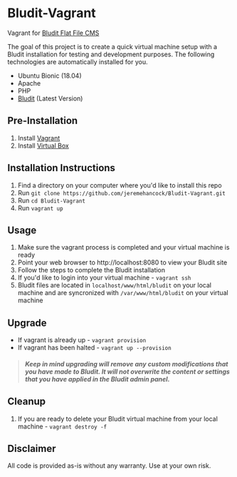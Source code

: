 # Bludit-Vagrant
Vagrant for [Bludit Flat File CMS](https://www.bludit.com/)

The goal of this project is to create a quick virtual machine setup with a Bludit installation for testing and development purposes. The following technologies are automatically installed for you.
* Ubuntu Bionic (18.04)
* Apache
* PHP
* [Bludit](https://www.bludit.com/) (Latest Version)

## Pre-Installation
1. Install [Vagrant](https://www.vagrantup.com/)
2. Install [Virtual Box](https://www.virtualbox.org/)

## Installation Instructions
1. Find a directory on your computer where you'd like to install this repo
2. Run `git clone https://github.com/jeremehancock/Bludit-Vagrant.git`
3. Run `cd Bludit-Vagrant`
4. Run `vagrant up`

## Usage
1. Make sure the vagrant process is completed and your virtual machine is ready
2. Point your web browser to http://localhost:8080 to view your Bludit site
3. Follow the steps to complete the Bludit installation
4. If you'd like to login into your virtual machine - `vagrant ssh` 
5. Bludit files are located in `localhost/www/html/bludit` on your local machine and are syncronized with `/var/www/html/bludit` on your virtual machine

## Upgrade
* If vagrant is already up - `vagrant provision`
* If vagrant has been halted - `vagrant up --provision`

> ####  *Keep in mind upgrading will remove any custom modifications that you have made to Bludit. It will not overwrite the content or settings that you have applied in the Bludit admin panel.*

## Cleanup
1. If you are ready to delete your Bludit virtual machine from your local machine - `vagrant destroy -f`

## Disclaimer
All code is provided as-is without any warranty. Use at your own risk.
